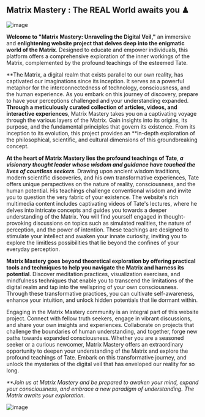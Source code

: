 ## Matrix Mastery : The REAL World awaits you ♟
![image](https://github.com/Aby-ss/Matrix-mastery/assets/103417697/d2bc0267-0341-4c31-80a1-347e5c6cd5cd)

**Welcome to "Matrix Mastery: Unraveling the Digital Veil,"** an immersive and **enlightening website project that delves deep into the enigmatic world of the Matrix**. Designed to educate and empower individuals, this platform offers a comprehensive exploration of the inner workings of the Matrix, complemented by the profound teachings of the esteemed Tate.

**The Matrix, a digital realm that exists parallel to our own reality, has captivated our imaginations since its inception. It serves as a powerful metaphor for the interconnectedness of technology, consciousness, and the human experience. As you embark on this journey of discovery, prepare to have your perceptions challenged and your understanding expanded. **Through a meticulously curated collection of articles, videos, and interactive experiences**, Matrix Mastery takes you on a captivating voyage through the various layers of the Matrix. Gain insights into its origins, its purpose, and the fundamental principles that govern its existence. From its inception to its evolution, this project provides an **in-depth exploration of the philosophical, scientific, and cultural dimensions of this groundbreaking concept.

**At the heart of Matrix Mastery lies the profound teachings of Tate**, ***a visionary thought leader whose wisdom and guidance have touched the lives of countless seekers***. Drawing upon ancient wisdom traditions, modern scientific discoveries, and his own transformative experiences, Tate offers unique perspectives on the nature of reality, consciousness, and the human potential. His teachings challenge conventional wisdom and invite you to question the very fabric of your existence. The website's rich multimedia content includes captivating videos of Tate's lectures, where he delves into intricate concepts and guides you towards a deeper understanding of the Matrix. You will find yourself engaged in thought-provoking discussions on topics such as simulated realities, the nature of perception, and the power of intention. These teachings are designed to stimulate your intellect and awaken your innate curiosity, inviting you to explore the limitless possibilities that lie beyond the confines of your everyday perception.

**Matrix Mastery goes beyond theoretical exploration by offering practical tools and techniques to help you navigate the Matrix and harness its potential**. Discover meditation practices, visualization exercises, and mindfulness techniques that enable you to transcend the limitations of the digital realm and tap into the wellspring of your own consciousness. Through these transformative practices, you can cultivate self-awareness, enhance your intuition, and unlock hidden potentials that lie dormant within.

Engaging in the Matrix Mastery community is an integral part of this website project. Connect with fellow truth seekers, engage in vibrant discussions, and share your own insights and experiences. Collaborate on projects that challenge the boundaries of human understanding, and together, forge new paths towards expanded consciousness. Whether you are a seasoned seeker or a curious newcomer, Matrix Mastery offers an extraordinary opportunity to deepen your understanding of the Matrix and explore the profound teachings of Tate. Embark on this transformative journey, and unlock the mysteries of the digital veil that has enveloped our reality for so long.

_**Join us at Matrix Mastery and be prepared to awaken your mind, expand your consciousness, and embrace a new paradigm of understanding. The Matrix awaits your exploration._

![image](https://github.com/Aby-ss/Matrix-mastery/assets/103417697/6812ef02-45b1-4e54-af3b-903ad2ab08d0)
